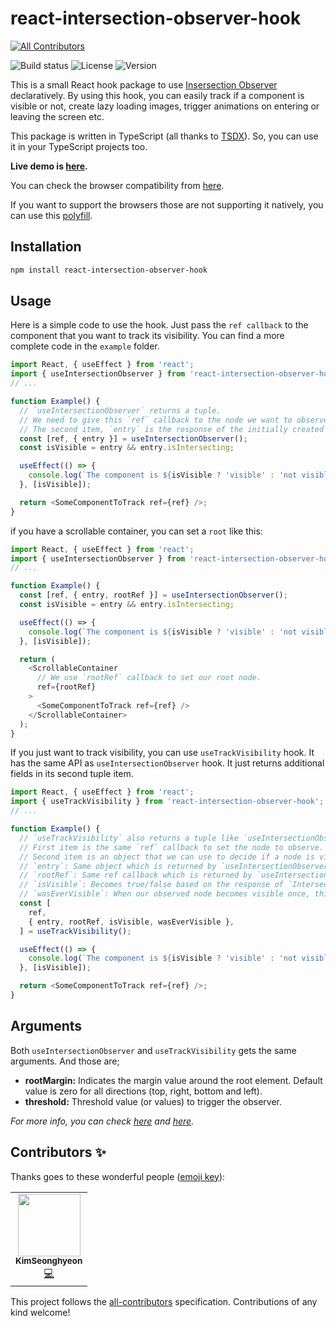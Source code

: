 # react-intersection-observer-hook
<!-- ALL-CONTRIBUTORS-BADGE:START - Do not remove or modify this section -->
[![All Contributors](https://img.shields.io/badge/all_contributors-1-orange.svg?style=flat-square)](#contributors-)
<!-- ALL-CONTRIBUTORS-BADGE:END -->
![Build status](https://img.shields.io/github/workflow/status/onderonur/react-intersection-observer-hook/CI)
![License](https://img.shields.io/npm/l/react-intersection-observer-hook)
![Version](https://img.shields.io/npm/v/react-intersection-observer-hook)  

This is a small React hook package to use [Insersection Observer](https://developer.mozilla.org/en-US/docs/Web/API/Intersection_Observer_API) declaratively. By using this hook, you can easily track if a component is visible or not, create lazy loading images, trigger animations on entering or leaving the screen etc.

This package is written in TypeScript (all thanks to [TSDX](https://github.com/jaredpalmer/tsdx)). So, you can use it in your TypeScript projects too.

**Live demo is [here](https://onderonur.github.io/react-intersection-observer-hook).**

You can check the browser compatibility from [here](https://caniuse.com/#feat=intersectionobserver).

If you want to support the browsers those are not supporting it natively, you can use this [polyfill](https://www.npmjs.com/package/intersection-observer).

## Installation

```sh
npm install react-intersection-observer-hook
```

## Usage

Here is a simple code to use the hook. Just pass the `ref callback` to the component that you want to track its visibility. You can find a more complete code in the `example` folder.

```javascript
import React, { useEffect } from 'react';
import { useIntersectionObserver } from 'react-intersection-observer-hook';
// ...

function Example() {
  // `useIntersectionObserver` returns a tuple.
  // We need to give this `ref` callback to the node we want to observe.
  // The second item, `entry` is the response of the initially created `IntersectionObserver` instance.
  const [ref, { entry }] = useIntersectionObserver();
  const isVisible = entry && entry.isIntersecting;

  useEffect(() => {
    console.log(`The component is ${isVisible ? 'visible' : 'not visible'}.`);
  }, [isVisible]);

  return <SomeComponentToTrack ref={ref} />;
}
```

if you have a scrollable container, you can set a `root` like this:

```javascript
import React, { useEffect } from 'react';
import { useIntersectionObserver } from 'react-intersection-observer-hook';
// ...

function Example() {
  const [ref, { entry, rootRef }] = useIntersectionObserver();
  const isVisible = entry && entry.isIntersecting;

  useEffect(() => {
    console.log(`The component is ${isVisible ? 'visible' : 'not visible'}.`);
  }, [isVisible]);

  return (
    <ScrollableContainer
      // We use `rootRef` callback to set our root node.
      ref={rootRef}
    >
      <SomeComponentToTrack ref={ref} />
    </ScrollableContainer>
  );
}
```

If you just want to track visibility, you can use `useTrackVisibility` hook.
It has the same API as `useIntersectionObserver` hook. It just returns additional fields in its second tuple item.

```javascript
import React, { useEffect } from 'react';
import { useTrackVisibility } from 'react-intersection-observer-hook';
// ...

function Example() {
  // `useTrackVisibility` also returns a tuple like `useIntersectionObserver`.
  // First item is the same `ref` callback to set the node to observe.
  // Second item is an object that we can use to decide if a node is visible.
  // `entry`: Same object which is returned by `useIntersectionObserver`.
  // `rootRef`: Same ref callback which is returned by `useIntersectionObserver`.
  // `isVisible`: Becomes true/false based on the response of `IntersectionObserver`.
  // `wasEverVisible`: When our observed node becomes visible once, this flag becomes `true` and stays like that.
  const [
    ref,
    { entry, rootRef, isVisible, wasEverVisible },
  ] = useTrackVisibility();

  useEffect(() => {
    console.log(`The component is ${isVisible ? 'visible' : 'not visible'}.`);
  }, [isVisible]);

  return <SomeComponentToTrack ref={ref} />;
}
```

## Arguments

Both `useIntersectionObserver` and `useTrackVisibility` gets the same arguments. And those are;

- **rootMargin:** Indicates the margin value around the root element. Default value is zero for all directions (top, right, bottom and left).
- **threshold:** Threshold value (or values) to trigger the observer.

_For more info, you can check [here](https://developers.google.com/web/updates/2016/04/intersectionobserver) and [here](https://developer.mozilla.org/en-US/docs/Web/API/Intersection_Observer_API)._

## Contributors ✨

Thanks goes to these wonderful people ([emoji key](https://allcontributors.org/docs/en/emoji-key)):

<!-- ALL-CONTRIBUTORS-LIST:START - Do not remove or modify this section -->
<!-- prettier-ignore-start -->
<!-- markdownlint-disable -->
<table>
  <tr>
    <td align="center"><a href="https://seonghyeonkimm.github.io/"><img src="https://avatars.githubusercontent.com/u/13966404?v=4?s=100" width="100px;" alt=""/><br /><sub><b>KimSeonghyeon</b></sub></a><br /><a href="https://github.com/onderonur/react-intersection-observer-hook/commits?author=seonghyeonkimm" title="Code">💻</a></td>
  </tr>
</table>

<!-- markdownlint-restore -->
<!-- prettier-ignore-end -->

<!-- ALL-CONTRIBUTORS-LIST:END -->

This project follows the [all-contributors](https://github.com/all-contributors/all-contributors) specification. Contributions of any kind welcome!